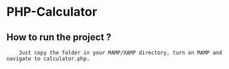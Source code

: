 # PHP-Calculator

## How to run the project ?
```
    Just copy the folder in your MAMP/XAMP directory, turn on MAMP and navigate to calculator.php.
```